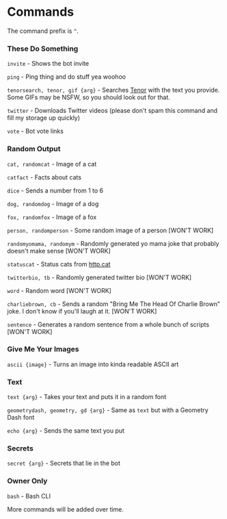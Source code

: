 # Commands

The command prefix is `^`.


### These Do Something
`invite` - Shows the bot invite

`ping` - Ping thing and do stuff yea woohoo

`tenorsearch, tenor, gif {arg}` - Searches [Tenor](https://tenor.com) with the text you provide. Some GIFs may be NSFW, so you should look out for that.

`twitter` - Downloads Twitter videos (please don't spam this command and fill my storage up quickly)

`vote` - Bot vote links
### Random Output
`cat, randomcat` - Image of a cat

`catfact` - Facts about cats

`dice` - Sends a number from 1 to 6

`dog, randomdog` - Image of a dog

`fox, randomfox` - Image of a fox

`person, randomperson` - Some random image of a person [WON'T WORK]

`randomyomama, randomym` - Randomly generated yo mama joke that probably doesn't make sense [WON'T WORK]

`statuscat` - Status cats from [http.cat](https://http.cat)

`twitterbio, tb` - Randomly generated twitter bio [WON'T WORK]

`word` - Random word [WON'T WORK]

`charliebrown, cb` - Sends a random "Bring Me The Head Of Charlie Brown" joke. I don't know if you'll laugh at it. [WON'T WORK]

`sentence` - Generates a random sentence from a whole bunch of scripts [WON'T WORK]
### Give Me Your Images
`ascii {image}` - Turns an image into kinda readable ASCII art

### Text
`text {arg}` - Takes your text and puts it in a random font

`geometrydash, geometry, gd {arg}` - Same as `text` but with a Geometry Dash font

`echo {arg}` - Sends the same text you put
### Secrets
`secret {arg}` - Secrets that lie in the bot
### Owner Only
`bash` - Bash CLI


More commands will be added over time.
